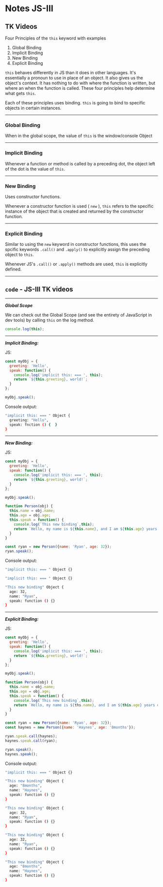 # Notes JS-III

## TK Videos

Four Principles of the `this` keyword with examples

1. Global Binding
2. Implicit Binding
3. New Binding
4. Explicit Binding

`this` behaves differently in JS than it does in other languages. It's essentially a pronoun to use in place of an object. It also gives us the object's context. It has nothing to do with where the function is written, but where an when the function is called. These four principles help determine what gets `this`.

Each of these principles uses binding. `this` is going to bind to specific objects in certain instances.

---

### Global Binding

When in the global scope, the value of `this` is the window/console Object

---

### Implicit Binding

 Whenever a function or method is called by a preceding dot, the object left of the dot is the value of `this`.

---

### New Binding

Uses constructor functions. 

Whenever a constructor function is used ( `new` ), `this` refers to the specific instance of the object that is created and returned by the constructor function.

---

### Explicit Binding

Similar to using the `new` keyword in constructor functions, this uses the spcific keywords `.call()` and `.apply()` to explicitly assign the preceding object to `this`. 

Whenever JS's `.call()` or `.apply()` methods are used, `this` is explicitly defined.

---

## `code` - JS-III TK videos
---
*__Global Scope__*

We can check out the Global Scope (and see the entirety of JavaScript in dev tools) by calling `this` on the log method.

``` javascript
console.log(this);
```
---
*__Implicit Binding:__*

JS:
``` javascript
const myObj = {
  greeting: 'Hello',
  speak: function() {
    console.log('implicit this: === ', this);
    return `${this.greeting}, world!`;
  }
};

myObj.speak();
```
Console output:
``` bash
"implicit this: === " Object {
  greeting: "Hello",
  speak: fnction () {  }
}
```

---

*__New Binding:__*

JS:
``` javascript
const myObj = {
  greeting: 'Hello',
  speak: function() {
    console.log('implicit this: === ', this);
    return `${this.greeting}, world!`;
  }
};

myObj.speak();

function Person(obj) {
  this.name = obj.name;
  this.age = obj.age;
  this.speak = function() {
    console.log(`This new binding`,this);
    return `Hello, my name is ${this.name}, and I am ${this.age} years old`;
  }
}

const ryan = new Person({name: 'Ryan', age: 32});
ryan.speak();
```

Console output:
``` bash
"implicit this: === " Object {}

"implicit this: === " Object {}

"This new binding" Object {
  age: 32,
  name: "Ryan",
  speak: function () {}
}
```

---

*__Explicit Binding:__*

JS:
``` javascript
const myObj = {
  greeting: 'Hello',
  speak: function() {
    console.log('implicit this: === ', this);
    return `${this.greeting}, world!`;
  }
};

myObj.speak();

function Person(obj) {
  this.name = obj.name;
  this.age = obj.age;
  this.speak = function() {
    console.log(`This new binding`,this);
    return `Hello, my name is ${ths.name}, and I am ${this.age} years old`;
  }
}

const ryan = new Person({name: 'Ryan', age: 32});
const haynes = new Person({name: 'Haynes', age: '8months'});

ryan.speak.call(haynes);
haynes.speak.call(ryan);

ryan.speak();
haynes.speak();
```

Console output:
``` bash
"implicit this: === " Object {}

"This new binding" Object {
  age: "8months",
  name: "Haynes",
  speak: function () {}
}

"This new binding" Object {
  age: 32,
  name: "Ryan",
  speak: function () {}
}

"This new binding" Object {
  age: 32,
  name: "Ryan",
  speak: function () {}
}

"This new binding" Object {
  age: "8months",
  name: "Haynes",
  speak: function () {}
}
```